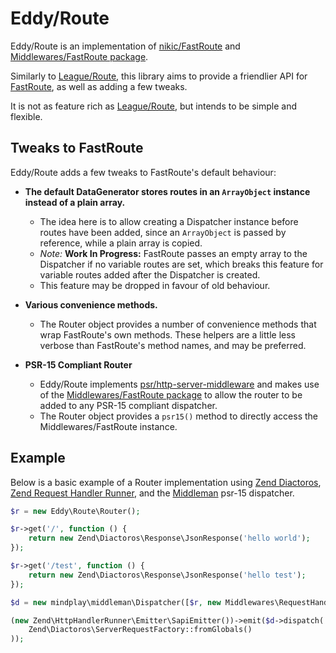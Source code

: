 # Eddy/Route

Eddy/Route is an implementation of [nikic/FastRoute][fastRoute] and [Middlewares/FastRoute package][fastRouteMiddleware].

Similarly to [League/Route][leagueRoute], this library aims to provide a friendlier API for [FastRoute][fastRoute], as well as adding a few tweaks.

It is not as feature rich as [League/Route][leagueRoute], but intends to be simple and flexible.

## Tweaks to FastRoute

Eddy/Route adds a few tweaks to FastRoute's default behaviour:

- __The default DataGenerator stores routes in an `ArrayObject` instance instead of a plain array.__
  - The idea here is to allow creating a Dispatcher instance before routes have been added, since an `ArrayObject` is passed by reference, while a plain array is copied.
  - _Note:_ __Work In Progress:__ FastRoute passes an empty array to the Dispatcher if no variable routes are set, which breaks this feature for variable routes added after the Dispatcher is created.
  - This feature may be dropped in favour of old behaviour.

- __Various convenience methods.__
  - The Router object provides a number of convenience methods that wrap FastRoute's own methods. These helpers are a little less verbose than FastRoute's method names, and may be preferred.

- __PSR-15 Compliant Router__
  - Eddy/Route implements [psr/http-server-middleware][psr15] and makes use of the [Middlewares/FastRoute package][fastRouteMiddleware] to allow the router to be added to any PSR-15 compliant dispatcher.
  - The Router object provides a `psr15()` method to directly access the Middlewares/FastRoute instance.

## Example

Below is a basic example of a Router implementation using [Zend Diactoros][diactoros], [Zend Request Handler Runner][httpHandlerRunner], and the [Middleman][middleman] psr-15 dispatcher.

```php
$r = new Eddy\Route\Router();

$r->get('/', function () {
    return new Zend\Diactoros\Response\JsonResponse('hello world');
});

$r->get('/test', function () {
    return new Zend\Diactoros\Response\JsonResponse('hello test');
});

$d = new mindplay\middleman\Dispatcher([$r, new Middlewares\RequestHandler()]);

(new Zend\HttpHandlerRunner\Emitter\SapiEmitter())->emit($d->dispatch(
    Zend\Diactoros\ServerRequestFactory::fromGlobals()
));
```

[leagueRoute]: https://route.thephpleague.com/
[fastRoute]: https://github.com/nikic/FastRoute
[fastRouteMiddleware]: https://github.com/middlewares/fast-route
[psr15]: https://github.com/php-fig/http-server-middleware
[diactoros]: https://docs.zendframework.com/zend-diactoros/
[httpHandlerRunner]: https://docs.zendframework.com/zend-httphandlerrunner/runner/
[middleman]: https://github.com/mindplay-dk/middleman
